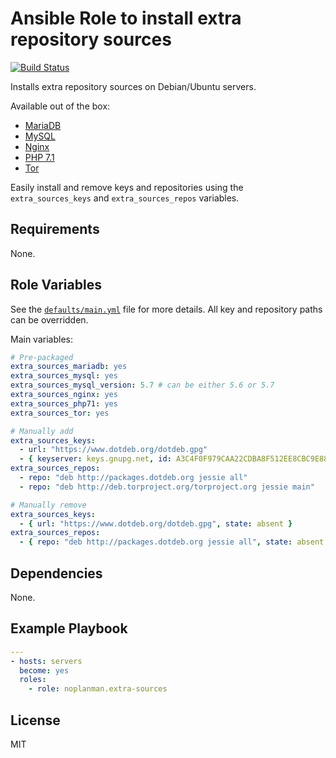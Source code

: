 # Ansible Role to install extra repository sources

[![Build Status][travis-build-status]][travis-tests]

Installs extra repository sources on Debian/Ubuntu servers.

Available out of the box:
- [MariaDB][setup-mariadb]
- [MySQL][setup-mysql]
- [Nginx][setup-nginx]
- [PHP 7.1][setup-php71]
- [Tor][setup-tor]

Easily install and remove keys and repositories using the `extra_sources_keys` and `extra_sources_repos` variables.

## Requirements

None.

## Role Variables

See the [`defaults/main.yml`][defaults] file for more details.
All key and repository paths can be overridden.

Main variables:

```yaml
# Pre-packaged
extra_sources_mariadb: yes
extra_sources_mysql: yes
extra_sources_mysql_version: 5.7 # can be either 5.6 or 5.7
extra_sources_nginx: yes
extra_sources_php71: yes
extra_sources_tor: yes

# Manually add
extra_sources_keys:
  - url: "https://www.dotdeb.org/dotdeb.gpg"
  - { keyserver: keys.gnupg.net, id: A3C4F0F979CAA22CDBA8F512EE8CBC9E886DDD89 }
extra_sources_repos:
  - repo: "deb http://packages.dotdeb.org jessie all"
  - repo: "deb http://deb.torproject.org/torproject.org jessie main"

# Manually remove
extra_sources_keys:
  - { url: "https://www.dotdeb.org/dotdeb.gpg", state: absent }
extra_sources_repos:
  - { repo: "deb http://packages.dotdeb.org jessie all", state: absent }
```

## Dependencies

None.

## Example Playbook

```yaml
---
- hosts: servers
  become: yes
  roles:
    - role: noplanman.extra-sources
```

## License

MIT

[travis-build-status]: https://travis-ci.org/noplanman/ansible-extra-sources.svg?branch=master "Travis-CI Build Status"
[travis-tests]: https://travis-ci.org/noplanman/ansible-extra-sources "Travis-CI Tests"
[defaults]: https://travis-ci.org/noplanman/ansible-extra-sources/blob/master/defaults/main.yml "Default variables"
[setup-mariadb]: https://downloads.mariadb.org/mariadb/repositories/ "Setup MariaDB repository"
[setup-mysql]: https://dev.mysql.com/doc/mysql-apt-repo-quick-guide/en/#repo-qg-apt-repo-manual-setup "Setup MySQL repository"
[setup-nginx]: https://nginx.org/en/linux_packages.html#stable "Setup Nginx repository"
[setup-php71]: https://packages.sury.org/php/README.txt "Setup PHP 7.1 repository"
[setup-tor]: https://www.torproject.org/docs/debian.html.en "Setup Tor repository"

